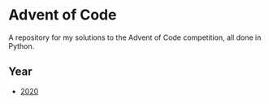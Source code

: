 # Advent of Code
A repository for my solutions to the Advent of Code competition, all done in Python.

## Year
* [2020](./2020)
